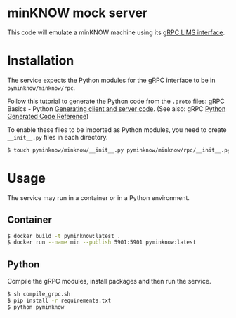# minKNOW mock server

This code will emulate a minKNOW machine using its
[gRPC LIMS interface](https://github.com/nanoporetech/minknow_lims_interface).

# Installation

The service expects the Python modules for the gRPC interface to be in `pyminknow/minknow/rpc`.

Follow this tutorial to generate the Python code from the `.proto` files: gRPC Basics - 
Python [Generating client and server code](https://grpc.io/docs/tutorials/basic/python/#generating-client-and-server-code).
(See also: gRPC [Python Generated Code Reference](https://grpc.io/docs/reference/python/generated-code/))

To enable these files to be imported as Python modules, you need to create `__init__.py` files in each directory.

```bash
$ touch pyminknow/minknow/__init__.py pyminknow/minknow/rpc/__init__.py
```

# Usage

The service may run in a container or in a Python environment.

## Container

```bash
$ docker build -t pyminknow:latest .
$ docker run --name min --publish 5901:5901 pyminknow:latest
```

## Python

Compile the gRPC modules, install packages and then run the service.

```bash
$ sh compile_grpc.sh
$ pip install -r requirements.txt
$ python pyminknow
```


